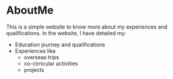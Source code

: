 # AboutMe
This is a simple website to know more about my experiences and qualifications.
In the website, I have detailed my:

- Education journey and qualifications
- Experiences like 
	- overseas trips
	- co-cirricular activities
	- projects
